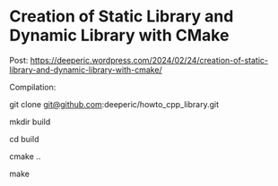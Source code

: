 # Creation of Static Library and Dynamic Library with CMake

Post:
https://deeperic.wordpress.com/2024/02/24/creation-of-static-library-and-dynamic-library-with-cmake/

Compilation:

git clone git@github.com:deeperic/howto_cpp_library.git

mkdir build

cd build

cmake ..

make

